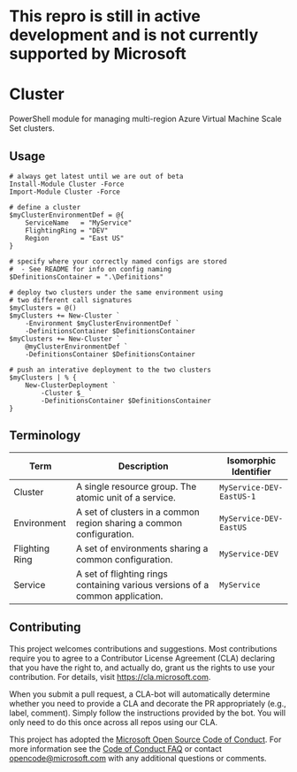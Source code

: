 # This repro is still in active development and is not currently supported by Microsoft


# Cluster
PowerShell module for managing multi-region Azure Virtual Machine Scale Set clusters.


## Usage

    # always get latest until we are out of beta
    Install-Module Cluster -Force
    Import-Module Cluster -Force

    # define a cluster
    $myClusterEnvironmentDef = @{
        ServiceName   = "MyService"
        FlightingRing = "DEV"
        Region        = "East US"
    }

    # specify where your correctly named configs are stored
    #  - See README for info on config naming
    $DefinitionsContainer = ".\Definitions"

    # deploy two clusters under the same environment using
    # two different call signatures
    $myClusters = @()
    $myClusters += New-Cluster `
        -Environment $myClusterEnvironmentDef `
        -DefinitionsContainer $DefinitionsContainer
    $myClusters += New-Cluster `
        @myClusterEnvironmentDef `
        -DefinitionsContainer $DefinitionsContainer

    # push an interative deployment to the two clusters
    $myClusters | % {
        New-ClusterDeployment `
            -Cluster $_ `
            -DefinitionsContainer $DefinitionsContainer
    }



## Terminology

| Term           | Description                                                                   | Isomorphic Identifier    |
|----------------|-------------------------------------------------------------------------------|--------------------------|
| Cluster        | A single resource group.  The atomic unit of a service.                       | `MyService-DEV-EastUS-1` |
| Environment    | A set of clusters in a common region sharing a common configuration.          | `MyService-DEV-EastUS`   |
| Flighting Ring | A set of environments sharing a common configuration.                         | `MyService-DEV`          |
| Service        | A set of flighting rings containing various versions of a common application. | `MyService`              |

## Contributing

This project welcomes contributions and suggestions.  Most contributions require you to agree to a
Contributor License Agreement (CLA) declaring that you have the right to, and actually do, grant us
the rights to use your contribution. For details, visit https://cla.microsoft.com.

When you submit a pull request, a CLA-bot will automatically determine whether you need to provide
a CLA and decorate the PR appropriately (e.g., label, comment). Simply follow the instructions
provided by the bot. You will only need to do this once across all repos using our CLA.

This project has adopted the [Microsoft Open Source Code of Conduct](https://opensource.microsoft.com/codeofconduct/).
For more information see the [Code of Conduct FAQ](https://opensource.microsoft.com/codeofconduct/faq/) or
contact [opencode@microsoft.com](mailto:opencode@microsoft.com) with any additional questions or comments.

